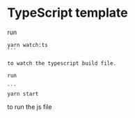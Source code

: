 # TypeScript template

run

````
yarn watch:ts
```

to watch the typescript build file.

run

```
yarn start
````

to run the js file
